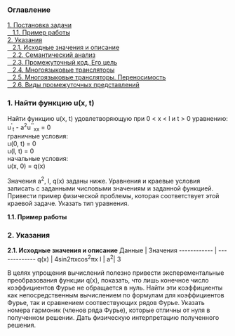 <h3>Оглавление</h3>
<a href="#one">1. Постановка задачи</a><br>
<a href="#two">&nbsp;&nbsp;&nbsp;1.1. Пример работы</a><br>
<a href="#three">2. Указания</a><br>
<a href="#four">&nbsp;&nbsp;&nbsp;2.1. Исходные значения и описание</a><br>
<a href="#five">&nbsp;&nbsp;&nbsp;2.2. Семантический анализ</a><br>
<a href="#six">&nbsp;&nbsp;&nbsp;2.3. Промежуточный код. Его цель</a><br>
<a href="#seven">&nbsp;&nbsp;&nbsp;2.4. Многоязыковые трансляторы</a><br>
<a href="#eight">&nbsp;&nbsp;&nbsp;2.5. Многоязыковые трансляторы. Переносимость</a><br>
<a href="#night">&nbsp;&nbsp;&nbsp;2.6. Виды промежуточных представлений </a><br>


<h3 id="one">1. Найти функцию u(x, t)</h3>
<p>Найти функцию u(x, t) удовлетворяющую при 0 < x < l и t > 0 уравнению: <br>
u<sup>'</sup><sub>t</sub> - a<sup>2</sup>u<sup>''</sup><sub>xx</sub> = 0
<br>граничные условия: <br>
u(0, t) = 0 <br>
u(l, t) = 0 <br> 
начальные условия: <br>
u(x, 0) = q(x)
</p>

<p>Значения a<sup>2</sup>, l, q(x) заданы ниже. Уравнения и краевые условия записать с заданными числовыми значениям и заданной функцией. Привести пример физической проблемы, которая соответствует этой краевой задаче. Указать тип уравнения. </p>


<b id="two">1.1. Пример работы</b> <br>
<p></p>

<h3 id="three">2. Указания</h3>
<b id="four">2.1. Исходные значения и описание</b>
Данные       | Значения
------------ | -------------
q(x)         | 4sin2&#960;xcos<sup>2</sup>&#960;x
l            |
a<sup>2</sup>| 3

<p>В целях упрощения вычислений полезно привести эксперементальные преобразования функции q(x), показать, что лишь конечное число коэффициентов Фурье не обращается в нуль. Найти эти коэффициенты как непосредственным вычислением по формулам для коэффициентов Фурье, так и сравнением соотвествующих рядов Фурье. Указать номера гармоник (членов ряда Фурье), которые отличны от нуля в полученном решении. Дать физическую интерпретацию полученного решения.</p>

